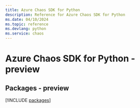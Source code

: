 ```yaml
---
title: Azure Chaos SDK for Python
description: Reference for Azure Chaos SDK for Python
ms.date: 04/10/2024
ms.topic: reference
ms.devlang: python
ms.service: chaos
---
```

# Azure Chaos SDK for Python - preview
## Packages - preview
[!INCLUDE [packages](chaos-index.md)]